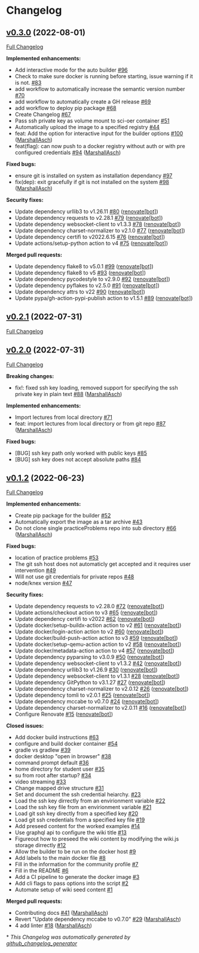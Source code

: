 # Changelog

## [v0.3.0](https://github.com/sci-oer/automated-builder/releases/v0.3.0) (2022-08-01)

[Full Changelog](https://github.com/sci-oer/automated-builder/compare/v0.2.1...v0.3.0)

**Implemented enhancements:**

- Add interactive mode for the auto builder [\#96](https://github.com/sci-oer/automated-builder/issues/96)
- Check to make sure docker is running before starting, issue warning if it is not.  [\#83](https://github.com/sci-oer/automated-builder/issues/83)
- add workflow to automatically increase the semantic version number [\#70](https://github.com/sci-oer/automated-builder/issues/70)
- add workflow to automatically create a GH release [\#69](https://github.com/sci-oer/automated-builder/issues/69)
- add workflow to deploy pip package [\#68](https://github.com/sci-oer/automated-builder/issues/68)
- Create Changelog [\#67](https://github.com/sci-oer/automated-builder/issues/67)
- Pass ssh private key as volume mount to sci-oer container [\#51](https://github.com/sci-oer/automated-builder/issues/51)
- Automatically upload the image to a specified registry [\#44](https://github.com/sci-oer/automated-builder/issues/44)
- feat: Add the option for interactive input for the builder options [\#100](https://github.com/sci-oer/automated-builder/pull/100) ([MarshallAsch](https://github.com/MarshallAsch))
- feat\(flag\): can now push to a docker registry without auth or with pre configured credentials [\#94](https://github.com/sci-oer/automated-builder/pull/94) ([MarshallAsch](https://github.com/MarshallAsch))

**Fixed bugs:**

- ensure git is installed on system as installation dependancy [\#97](https://github.com/sci-oer/automated-builder/issues/97)
- fix\(dep\): exit gracefully if git is not installed on the system [\#98](https://github.com/sci-oer/automated-builder/pull/98) ([MarshallAsch](https://github.com/MarshallAsch))

**Security fixes:**

- Update dependency urllib3 to v1.26.11 [\#80](https://github.com/sci-oer/automated-builder/pull/80) ([renovate[bot]](https://github.com/apps/renovate))
- Update dependency requests to v2.28.1 [\#79](https://github.com/sci-oer/automated-builder/pull/79) ([renovate[bot]](https://github.com/apps/renovate))
- Update dependency websocket-client to v1.3.3 [\#78](https://github.com/sci-oer/automated-builder/pull/78) ([renovate[bot]](https://github.com/apps/renovate))
- Update dependency charset-normalizer to v2.1.0 [\#77](https://github.com/sci-oer/automated-builder/pull/77) ([renovate[bot]](https://github.com/apps/renovate))
- Update dependency certifi to v2022.6.15 [\#76](https://github.com/sci-oer/automated-builder/pull/76) ([renovate[bot]](https://github.com/apps/renovate))
- Update actions/setup-python action to v4 [\#75](https://github.com/sci-oer/automated-builder/pull/75) ([renovate[bot]](https://github.com/apps/renovate))

**Merged pull requests:**

- Update dependency flake8 to v5.0.1 [\#99](https://github.com/sci-oer/automated-builder/pull/99) ([renovate[bot]](https://github.com/apps/renovate))
- Update dependency flake8 to v5 [\#93](https://github.com/sci-oer/automated-builder/pull/93) ([renovate[bot]](https://github.com/apps/renovate))
- Update dependency pycodestyle to v2.9.0 [\#92](https://github.com/sci-oer/automated-builder/pull/92) ([renovate[bot]](https://github.com/apps/renovate))
- Update dependency pyflakes to v2.5.0 [\#91](https://github.com/sci-oer/automated-builder/pull/91) ([renovate[bot]](https://github.com/apps/renovate))
- Update dependency attrs to v22 [\#90](https://github.com/sci-oer/automated-builder/pull/90) ([renovate[bot]](https://github.com/apps/renovate))
- Update pypa/gh-action-pypi-publish action to v1.5.1 [\#89](https://github.com/sci-oer/automated-builder/pull/89) ([renovate[bot]](https://github.com/apps/renovate))

## [v0.2.1](https://github.com/sci-oer/automated-builder/releases/v0.2.1) (2022-07-31)

[Full Changelog](https://github.com/sci-oer/automated-builder/compare/v0.2.0...v0.2.1)

## [v0.2.0](https://github.com/sci-oer/automated-builder/releases/v0.2.0) (2022-07-31)

[Full Changelog](https://github.com/sci-oer/automated-builder/compare/v0.1.2...v0.2.0)

**Breaking changes:**

- fix!: fixed ssh key loading, removed support for specifying the ssh private key in plain text [\#88](https://github.com/sci-oer/automated-builder/pull/88) ([MarshallAsch](https://github.com/MarshallAsch))

**Implemented enhancements:**

- Import lectures from local directory [\#71](https://github.com/sci-oer/automated-builder/issues/71)
- feat: import lectures from local directory or from git repo [\#87](https://github.com/sci-oer/automated-builder/pull/87) ([MarshallAsch](https://github.com/MarshallAsch))

**Fixed bugs:**

- \[BUG\] ssh key path only worked with public keys [\#85](https://github.com/sci-oer/automated-builder/issues/85)
- \[BUG\] ssh key does not accept absolute paths  [\#84](https://github.com/sci-oer/automated-builder/issues/84)

## [v0.1.2](https://github.com/sci-oer/automated-builder/releases/v0.1.2) (2022-06-23)

[Full Changelog](https://github.com/sci-oer/automated-builder/compare/5031ac982e8ac94b04d30b8ad0f7ad625227d7fa...v0.1.2)

**Implemented enhancements:**

- Create pip package for the builder [\#52](https://github.com/sci-oer/automated-builder/issues/52)
- Automatically export the image as a tar archive [\#43](https://github.com/sci-oer/automated-builder/issues/43)
- Do not clone single practiceProblems repo into sub directory [\#66](https://github.com/sci-oer/automated-builder/pull/66) ([MarshallAsch](https://github.com/MarshallAsch))

**Fixed bugs:**

- location of practice problems [\#53](https://github.com/sci-oer/automated-builder/issues/53)
- The git ssh host does not automaticly get accepted and it requires user intervention [\#49](https://github.com/sci-oer/automated-builder/issues/49)
- Will not use git credentials for private repos [\#48](https://github.com/sci-oer/automated-builder/issues/48)
- node/knex version [\#47](https://github.com/sci-oer/automated-builder/issues/47)

**Security fixes:**

- Update dependency requests to v2.28.0 [\#72](https://github.com/sci-oer/automated-builder/pull/72) ([renovate[bot]](https://github.com/apps/renovate))
- Update actions/checkout action to v3 [\#65](https://github.com/sci-oer/automated-builder/pull/65) ([renovate[bot]](https://github.com/apps/renovate))
- Update dependency certifi to v2022 [\#62](https://github.com/sci-oer/automated-builder/pull/62) ([renovate[bot]](https://github.com/apps/renovate))
- Update docker/setup-buildx-action action to v2 [\#61](https://github.com/sci-oer/automated-builder/pull/61) ([renovate[bot]](https://github.com/apps/renovate))
- Update docker/login-action action to v2 [\#60](https://github.com/sci-oer/automated-builder/pull/60) ([renovate[bot]](https://github.com/apps/renovate))
- Update docker/build-push-action action to v3 [\#59](https://github.com/sci-oer/automated-builder/pull/59) ([renovate[bot]](https://github.com/apps/renovate))
- Update docker/setup-qemu-action action to v2 [\#58](https://github.com/sci-oer/automated-builder/pull/58) ([renovate[bot]](https://github.com/apps/renovate))
- Update docker/metadata-action action to v4 [\#57](https://github.com/sci-oer/automated-builder/pull/57) ([renovate[bot]](https://github.com/apps/renovate))
- Update dependency pyparsing to v3.0.9 [\#50](https://github.com/sci-oer/automated-builder/pull/50) ([renovate[bot]](https://github.com/apps/renovate))
- Update dependency websocket-client to v1.3.2 [\#42](https://github.com/sci-oer/automated-builder/pull/42) ([renovate[bot]](https://github.com/apps/renovate))
- Update dependency urllib3 to v1.26.9 [\#30](https://github.com/sci-oer/automated-builder/pull/30) ([renovate[bot]](https://github.com/apps/renovate))
- Update dependency websocket-client to v1.3.1 [\#28](https://github.com/sci-oer/automated-builder/pull/28) ([renovate[bot]](https://github.com/apps/renovate))
- Update dependency GitPython to v3.1.27 [\#27](https://github.com/sci-oer/automated-builder/pull/27) ([renovate[bot]](https://github.com/apps/renovate))
- Update dependency charset-normalizer to v2.0.12 [\#26](https://github.com/sci-oer/automated-builder/pull/26) ([renovate[bot]](https://github.com/apps/renovate))
- Update dependency tomli to v2.0.1 [\#25](https://github.com/sci-oer/automated-builder/pull/25) ([renovate[bot]](https://github.com/apps/renovate))
- Update dependency mccabe to v0.7.0 [\#24](https://github.com/sci-oer/automated-builder/pull/24) ([renovate[bot]](https://github.com/apps/renovate))
- Update dependency charset-normalizer to v2.0.11 [\#16](https://github.com/sci-oer/automated-builder/pull/16) ([renovate[bot]](https://github.com/apps/renovate))
- Configure Renovate [\#15](https://github.com/sci-oer/automated-builder/pull/15) ([renovate[bot]](https://github.com/apps/renovate))

**Closed issues:**

- Add docker build instructions [\#63](https://github.com/sci-oer/automated-builder/issues/63)
- configure and build docker container [\#54](https://github.com/sci-oer/automated-builder/issues/54)
- gradle vs gradlew [\#39](https://github.com/sci-oer/automated-builder/issues/39)
- docker desktop "open in browser" [\#38](https://github.com/sci-oer/automated-builder/issues/38)
- command prompt default [\#36](https://github.com/sci-oer/automated-builder/issues/36)
- home directory for student user [\#35](https://github.com/sci-oer/automated-builder/issues/35)
- su from root after startup? [\#34](https://github.com/sci-oer/automated-builder/issues/34)
- video streaming [\#33](https://github.com/sci-oer/automated-builder/issues/33)
- Change mapped drive structure [\#31](https://github.com/sci-oer/automated-builder/issues/31)
- Set and document the ssh credential heiarchy.  [\#23](https://github.com/sci-oer/automated-builder/issues/23)
- Load the ssh key dirrectly from an envirionment variable  [\#22](https://github.com/sci-oer/automated-builder/issues/22)
- Load the ssh key file from an envirionment variable  [\#21](https://github.com/sci-oer/automated-builder/issues/21)
- Load git ssh key directly from a specified key [\#20](https://github.com/sci-oer/automated-builder/issues/20)
- Load git ssh credentials from a specified key file [\#19](https://github.com/sci-oer/automated-builder/issues/19)
- Add preseed content for the worked examples [\#14](https://github.com/sci-oer/automated-builder/issues/14)
- Use graphql api to configure the wiki title [\#13](https://github.com/sci-oer/automated-builder/issues/13)
- Figureout how to preseed the wiki content by modifying the wiki.js storage dirrectly [\#12](https://github.com/sci-oer/automated-builder/issues/12)
- Allow the builder to be run on the docker host [\#9](https://github.com/sci-oer/automated-builder/issues/9)
- Add labels to the main docker file [\#8](https://github.com/sci-oer/automated-builder/issues/8)
- Fill in the information for the community profile [\#7](https://github.com/sci-oer/automated-builder/issues/7)
- Fill in the README [\#6](https://github.com/sci-oer/automated-builder/issues/6)
- Add a CI pipeline to generate the docker image [\#3](https://github.com/sci-oer/automated-builder/issues/3)
- Add cli flags to pass options into the script [\#2](https://github.com/sci-oer/automated-builder/issues/2)
-  Automate setup of wiki seed content [\#1](https://github.com/sci-oer/automated-builder/issues/1)

**Merged pull requests:**

- Contributing docs [\#41](https://github.com/sci-oer/automated-builder/pull/41) ([MarshallAsch](https://github.com/MarshallAsch))
- Revert "Update dependency mccabe to v0.7.0" [\#29](https://github.com/sci-oer/automated-builder/pull/29) ([MarshallAsch](https://github.com/MarshallAsch))
- 4 add linter [\#18](https://github.com/sci-oer/automated-builder/pull/18) ([MarshallAsch](https://github.com/MarshallAsch))



\* *This Changelog was automatically generated by [github_changelog_generator](https://github.com/github-changelog-generator/github-changelog-generator)*

